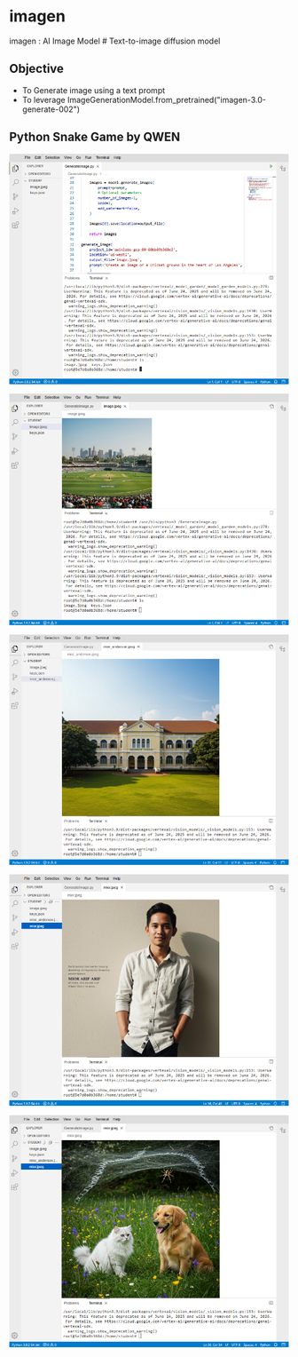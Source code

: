# imagen
imagen : AI Image Model # Text-to-image diffusion model


## Objective
- To Generate image using a text prompt
- To leverage ImageGenerationModel.from_pretrained("imagen-3.0-generate-002")

## Python Snake Game by QWEN

![imagen001.png](./media/imagen001.png)

![imagen002.png](./media/imagen002.png)

![imagen003.png](./media/imagen003.png)

![imagen004.png](./media/imagen004.png)

![imagen005.png](./media/imagen005.png)
